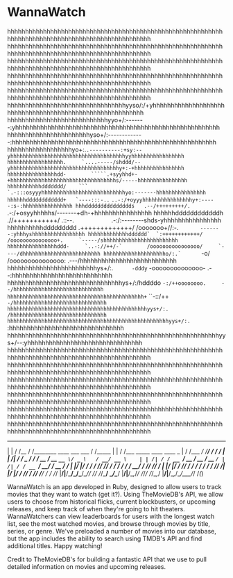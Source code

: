 # WannaWatch

hhhhhhhhhhhhhhhhhhhhhhhhhhhhhhhhhhhhhhhhhhhhhhhhhhhhhhhhhhhhhhhhhhhhhhhhhhhhhhhhhhhhhhhhhhhhhhhhhhhh
hhhhhhhhhhhhhhhhhhhhhhhhhhhhhhhhhhhhhhhhhhhhhhhhhhhhhhhhhhhhhhhhhhhhhhhhhhhhhhhhhhhhhhhhhhhhhhhhhhhh
hhhhhhhhhhhhhhhhhhhhhhhhhhhhhhhhhhhhhhhhhhhhhhhhhhhhhhhhhhhhhhhhhhhhhhhhhhhhhhhhhhhhhhhhhhhhhhhhhhhh
hhhhhhhhhhhhhhhhhhhhhhhhhhhhhhhhhhhhhhhhhhhhhhhhhhhhhhhhhhhhhhhhhhhhhhhhhhhhhhhhhhhhhhhhhhhhhhhhhhhh
hhhhhhhhhhhhhhhhhhhhhhhhhhhhhhhhhhhhhhhhhhhhhhhhhhhhhhhhhhhhhhhhhhhhhhhhhhhhhhhhhhhhhhhhhhhhhhhhhhhh
hhhhhhhhhhhhhhhhhhhhhhhhhhhhhhhhhyyso/:/+yhhhhhhhhhhhhhhhhhhhhhhhhhhhhhhhhhhhhhhhhhhhhhhhhhhhhhhhhhh
hhhhhhhhhhhhhhhhhhhhhhhhhhhhyyo+/:-------:yhhhhhhhhhhhhhhhhhhhhhhhhhhhhhhhhhhhhhhhhhhhhhhhhhhhhhhhhh
hhhhhhhhhhhhhhhhhhhhhhhyso+/:-------------:hhhhhhhhhhhhhhhhhhhhhhhhhhhhhhhhhhhhhhhhhhhhhhhhhhhhhhhhh
hhhhhhhhhhhhhhhhhhyo+:.``.----------:+sy:--yhhhhhhhhhhhhhhhhhhhhhhhhhhhhhhhhhhhhhyyhhhhhhhhhhhhhhhhh
hhhhhhhhhhhhhhhhhh.     `....-----/shddd/--yhhhhhhhhhhhhhhhhhhhhhhhhhhhhhhhhhhhy+:-+hhhhhhhhhhhhhhhh
hhhhhhhhhhhhhhhhdd-        `````.+syyhhd+-+hhhhhhhhhhhhhhhhhhhhhhhhhhhhhhhhhhs/-----hhhhhhhhhhhhhhhh
hhhhhhhhhhhddddddd/    ```          `.-:::osyyyhhhhhhhhhhhhhhhhhhhhhhhhhhhyo:-------hhhhhhhhhhhhhhhh
hhhhhhdddddddddddd+   `----:::-..``          `..-:/+oyyyhhhhhhhhhhhhhhhhy+:-----:s-:hhhhhhhhhhhhhhhh
hhhddddddddddddddds   .--/+++++++++/.                  `.-:/+osyyhhhhhs/-------+dh-+hhhhhhhhhhhhhhhh
hhhhhhddddddddddddh   .//+++++++++++/        .::--.`            `.-:/:--------shds-yhhhhhhhhhhhhhhhh
hhhhhhhhhhddddddddd   .+++++++++++++/        /ooooooo+//:-.``        -------:yhhhyshhhhhhhhhhhhhhhhh
hhhhhhhhhhhhhdddddd`  `:++++++++++++/        /ooooooooooooooo+.     `-----/shhhhhhhhhhhhhhhhhhhhhhhh
hhhhhhhhhhhhhhhhddd-     `..-://++/-`        /oooooooooooooooo/     `----/dhhhhhhhhhhhhhhhhhhhhhhhhh
hhhhhhhhhhhhhhhhhhhho/:.`       ``     -o/`  `/ooooooooooooooo:     .---/hhhhhhhhhhhhhhhhhhhhhhhhhhh
hhhhhhhhhhhhhhhhhhhhhhhhhys+/:.`      -dddy`   -oooooooooooooo-     .--:hhhhhhhhhhhhhhhhhhhhhhhhhhhh
hhhhhhhhhhhhhhhhhhhhhhhhhhhhhhhhys+/:/hddddo    `-:/++oooooooo.     --/hhhhhhhhhhhhhhhhhhhhhhhhhhhhh
hhhhhhhhhhhhhhhhhhhhhhhhhhhhhhhhhhhhhhhhhhhh+`        ``-::/++`     -/hhhhhhhhhhhhhhhhhhhhhhhhhhhhhh
hhhhhhhhhhhhhhhhhhhhhhhhhhhhhhhhhhhhhhhhhhhhhyys+/:.`              `/hhhhhhhhhhhhhhhhhhhhhhhhhhhhhhh
hhhhhhhhhhhhhhhhhhhhhhhhhhhhhhhhhhhhhhhhhhhhhhhhhhhhyys+/:.`       :hhhhhhhhhhhhhhhhhhhhhhhhhhhhhhhh
hhhhhhhhhhhhhhhhhhhhhhhhhhhhhhhhhhhhhhhhhhhhhhhhhhhhhhhhhhhyys+/--:yhhhhhhhhhhhhhhhhhhhhhhhhhhhhhhhh
hhhhhhhhhhhhhhhhhhhhhhhhhhhhhhhhhhhhhhhhhhhhhhhhhhhhhhhhhhhhhhhhhhhhhhhhhhhhhhhhhhhhhhhhhhhhhhhhhhhh
hhhhhhhhhhhhhhhhhhhhhhhhhhhhhhhhhhhhhhhhhhhhhhhhhhhhhhhhhhhhhhhhhhhhhhhhhhhhhhhhhhhhhhhhhhhhhhhhhhhh
hhhhhhhhhhhhhhhhhhhhhhhhhhhhhhhhhhhhhhhhhhhhhhhhhhhhhhhhhhhhhhhhhhhhhhhhhhhhhhhhhhhhhhhhhhhhhhhhhhhh
hhhhhhhhhhhhhhhhhhhhhhhhhhhhhhhhhhhhhhhhhhhhhhhhhhhhhhhhhhhhhhhhhhhhhhhhhhhhhhhhhhhhhhhhhhhhhhhhhhhh
hhhhhhhhhhhhhhhhhhhhhhhhhhhhhhhhhhhhhhhhhhhhhhhhhhhhhhhhhhhhhhhhhhhhhhhhhhhhhhhhhhhhhhhhhhhhhhhhhhhh
hhhhhhhhhhhhhhhhhhhhhhhhhhhhhhhhhhhhhhhhhhhhhhhhhhhhhhhhhhhhhhhhhhhhhhhhhhhhhhhhhhhhhhhhhhhhhhhhhhhh



 _       __     __                             __           _       __                       _       __      __       __    __
| |     / /__  / /________  ____ ___  ___     / /_____     | |     / /___ _____  ____  ____ _ |     / /___ _/ /______/ /_  / /
| | /| / / _ \/ / ___/ __ \/ __ `__ \/ _ \   / __/ __ \    | | /| / / __ `/ __ \/ __ \/ __ `/ | /| / / __ `/ __/ ___/ __ \/ /
| |/ |/ /  __/ / /__/ /_/ / / / / / /  __/  / /_/ /_/ /    | |/ |/ / /_/ / / / / / / / /_/ /| |/ |/ / /_/ / /_/ /__/ / / /_/
|__/|__/\___/_/\___/\____/_/ /_/ /_/\___/   \__/\____/     |__/|__/\__,_/_/ /_/_/ /_/\__,_/ |__/|__/\__,_/\__/\___/_/ /_(_)


WannaWatch is an app developed in Ruby, designed to allow users to track movies that they want to watch (get it?).  Using TheMovieDB's API, we allow users to choose from historical flicks, current blockbusters, or upcoming releases, and keep track of when they're going to hit theaters.  WannaWatchers can view leaderboards for users with the longest watch list, see the most watched movies, and browse through movies by title, series, or genre.  We've preloaded a number of movies into our database, but the app includes the ability to search using TMDB's API and find additional titles.  Happy watching!

Credit to TheMovieDB's for building a fantastic API that we use to pull detailed information on movies and upcoming releases.
